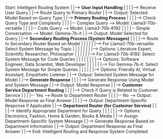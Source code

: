 Start: Intelligent Routing System
|
|--> **User Input Handling**
|    |
|    |--> Receive User Query
|    |--> Route Query to Primary Router
|    |--> Output: Selected Model Based on Query Type
|
|--> **Primary Routing Process**
|    |
|    |--> Check Query Type and Complexity
|         |
|         |-- Complex Query --> Model: Llama3-70b-versatile
|         |
|         |-- Code Query --> Model: Llama3-70b-8192
|         |
|         |-- Simple Conversation --> Model: Gemma-7b-it
|    |--> Output: Model Selected for Query
|
|--> **Secondary Routing Process (System Messages)**
|    |
|    |--> Route to Secondary Router Based on Model
|    |    |
|    |    |--> For Llama3-70b-versatile: Select System Message by Topic
|    |    |    |
|    |    |    |--> Options: Literature Expert, Scientific Researcher, Philosopher
|    |    |
|    |    |--> For Llama3-70b-8192: Select System Message for Code Queries
|    |    |    |
|    |    |    |--> Options: Software Engineer, Data Scientist, Web Developer
|    |    |
|    |    |--> For Gemma-7b-it: Select System Message for Simple Queries
|    |         |
|    |         |--> Options: Friendly AI, Virtual Assistant, Empathetic Listener
|    |--> Output: Selected System Message for Model
|
|--> **Generate Response**
|    |
|    |--> Generate Response Using Model and System Message
|    |--> Output: Model Response
|
|--> **Customer Service Department Routing**
|    |
|    |--> Check if Query is Related to Customer Service
|         |
|         |-- Yes --> Route to Department Router
|         |
|         |-- No --> Output: Model Response as Final Answer
|    |
|    |--> Output: Department-Specific Response if Applicable
|
|--> **Department Router (for Customer Service)**
|    |
|    |--> Identify Appropriate Department for Query
|    |    |
|    |    |--> Options: Electronics, Fashion, Home & Garden, Books & Media
|    |--> Assign Department-Specific System Message
|    |--> Generate Response Based on Department Information
|    |--> Output: Department Response as Final Answer
|
|--> End: Intelligent Routing and Response System Completed
